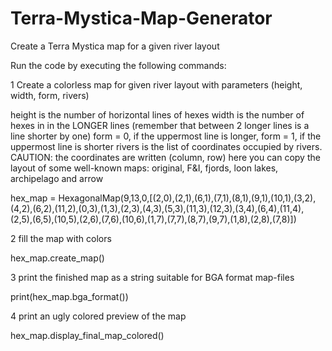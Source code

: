 # Terra-Mystica-Map-Generator
Create a Terra Mystica map for a given river layout

Run the code by executing the following commands:

1 Create a colorless map for given river layout with parameters (height, width, form, rivers)

height is the number of horizontal lines of hexes
width is the number of hexes in in the LONGER lines (remember that between 2 longer lines is a line shorter by one)
form = 0, if the uppermost line is longer, form = 1, if the uppermost line is shorter
rivers is the list of coordinates occupied by rivers. CAUTION: the coordinates are written (column, row)
here you can copy the layout of some well-known maps: original, F&I, fjords, loon lakes, archipelago and arrow

hex_map = HexagonalMap(9,13,0,[(2,0),(2,1),(6,1),(7,1),(8,1),(9,1),(10,1),(3,2),(4,2),(6,2),(11,2),(0,3),(1,3),(2,3),(4,3),(5,3),(11,3),(12,3),(3,4),(6,4),(11,4),(2,5),(6,5),(10,5),(2,6),(7,6),(10,6),(1,7),(7,7),(8,7),(9,7),(1,8),(2,8),(7,8)])

2 fill the map with colors

hex_map.create_map()

3 print the finished map as a string suitable for BGA format map-files

print(hex_map.bga_format())

4 print an ugly colored preview of the map

hex_map.display_final_map_colored()
